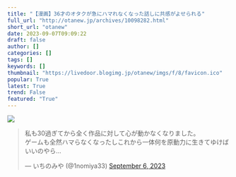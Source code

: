 ```yaml
---
title: "【漫画】36才のオタクが急にハマれなくなった話しに共感がよせられる"
full_url: "http://otanew.jp/archives/10098282.html"
short_url: "otanew"
date: 2023-09-07T09:09:22
draft: false
author: []
categories: []
tags: []
keywords: []
thumbnail: "https://livedoor.blogimg.jp/otanew/imgs/f/8/favicon.ico"
popular: True
latest: True
trend: False
featured: "True"
---
```


![](https://livedoor.blogimg.jp/otanew/imgs/f/8/favicon.ico)

<blockquote class="twitter-tweet"><p lang="ja" dir="ltr">私も30過ぎてから全く作品に対して心が動かなくなりました。<br>ゲームも全然ハマらなくなったしこれから一体何を原動力に生きてゆけばいいのやら...</p>— いちのみや (@1nomiya33) <a href="https://twitter.com/1nomiya33/status/1699290992590082556?ref_src=twsrc%5Etfw">September 6, 2023</a></blockquote> 